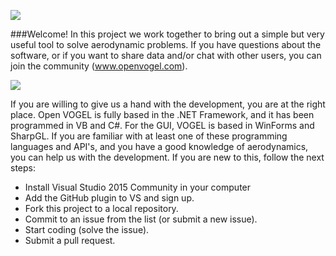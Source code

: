 ![](https://sites.google.com/site/gahvogel/_/rsrc/1459943467902/config/customLogo.gif?revision=14)

###Welcome!
In this project we work together to bring out a simple but very useful tool to solve aerodynamic problems.
If you have questions about the software, or if you want to share data and/or chat with other users, you can join the community (www.openvogel.com).

![](https://sites.google.com/site/gahvogel/_/rsrc/1454581604797/config/pagetemplates/steady-aerodynamics/Jet_II.png?height=177&width=400)

If you are willing to give us a hand with the development, you are at the right place.
Open VOGEL is fully based in the .NET Framework, and it has been programmed in VB and C#. 
For the GUI, VOGEL is based in WinForms and SharpGL.
If you are familiar with at least one of these programming languages and API's, and you have a good knowledge of aerodynamics, you can 
help us with the development. If you are new to this, follow the next steps:

- Install Visual Studio 2015 Community in your computer
- Add the GitHub plugin to VS and sign up.
- Fork this project to a local repository.
- Commit to an issue from the list (or submit a new issue).
- Start coding (solve the issue).
- Submit a pull request.
